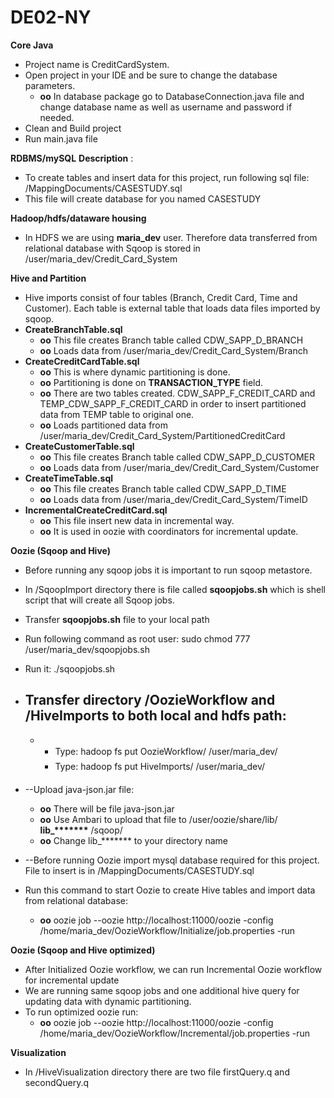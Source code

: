 # DE02-NY
**Core Java**

- Project name is CreditCardSystem.
- Open project in your IDE and be sure to change the database parameters.
  - **oo** In database package go to DatabaseConnection.java file and change database name as well as username and password if needed.
- Clean and Build project
- Run main.java file

**RDBMS/mySQL**  **Description** :

- To create tables and insert data for this project, run following sql file: /MappingDocuments/CASESTUDY.sql
- This file will create database for you named CASESTUDY

**Hadoop/hdfs/dataware housing**

- In HDFS we are using **maria\_dev** user. Therefore data transferred from relational database with Sqoop is stored in /user/maria\_dev/Credit\_Card\_System

**Hive and Partition**

- Hive imports consist of four tables (Branch, Credit Card, Time and Customer). Each table is external table that loads data files imported by sqoop.
- **CreateBranchTable.sql**
  - **oo** This file creates Branch table called CDW\_SAPP\_D\_BRANCH
  - **oo** Loads data from /user/maria\_dev/Credit\_Card\_System/Branch
- **CreateCreditCardTable.sql**
  - **oo** This is where dynamic partitioning is done.
  - **oo** Partitioning is done on **TRANSACTION\_TYPE** field.
  - **oo** There are two tables created. CDW\_SAPP\_F\_CREDIT\_CARD and TEMP\_CDW\_SAPP\_F\_CREDIT\_CARD in order to insert partitioned data from TEMP table to original one.
  - **oo** Loads partitioned data from /user/maria\_dev/Credit\_Card\_System/PartitionedCreditCard
- **CreateCustomerTable.sql**
  - **oo** This file creates Branch table called CDW\_SAPP\_D\_CUSTOMER
  - **oo** Loads data from /user/maria\_dev/Credit\_Card\_System/Customer
- **CreateTimeTable.sql**
  - **oo** This file creates Branch table called CDW\_SAPP\_D\_TIME
  - **oo** Loads data from /user/maria\_dev/Credit\_Card\_System/TimeID
- **IncrementalCreateCreditCard.sql**
  - **oo** This file insert new data in incremental way.
  - **oo** It is used in oozie with coordinators for incremental update.

**Oozie (Sqoop and Hive)**

- Before running any sqoop jobs it is important to run sqoop metastore.
- In /SqoopImport directory there is file called **sqoopjobs.sh** which is shell script that will create all Sqoop jobs.
- Transfer **sqoopjobs.sh** file to your local path
- Run following command as root user: sudo chmod 777 /user/maria\_dev/sqoopjobs.sh
- Run it: ./sqoopjobs.sh
- Transfer directory /OozieWorkflow and /HiveImports to both local and hdfs path:
  -
    -
      - Type: hadoop fs put OozieWorkflow/ /user/maria\_dev/
      - Type: hadoop fs put HiveImports/ /user/maria\_dev/

- --Upload java-json.jar file:
  - **oo** There will be file java-json.jar
  - **oo** Use Ambari to upload that file to /user/oozie/share/lib/ **lib\_\*\*\*\*\*\*\*** /sqoop/
  - **oo** Change lib\_\*\*\*\*\*\*\* to your directory name
- --Before running Oozie import mysql database required for this project. File to insert is in /MappingDocuments/CASESTUDY.sql

- Run this command to start Oozie to create Hive tables and import data from relational database:
  - **oo** oozie job --oozie http://localhost:11000/oozie -config /home/maria\_dev/OozieWorkflow/Initialize/job.properties -run

**Oozie (Sqoop and Hive optimized)**

- After Initialized Oozie workflow, we can run Incremental Oozie workflow for incremental update
- We are running same sqoop jobs and one additional hive query for updating data with dynamic partitioning.
- To run optimized oozie run:
  - **oo** oozie job --oozie http://localhost:11000/oozie -config /home/maria\_dev/OozieWorkflow/Incremental/job.properties -run

**Visualization**

- In /HiveVisualization directory there are two file firstQuery.q and secondQuery.q
